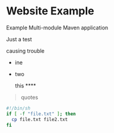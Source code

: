 # Website Example
Example Multi-module Maven application

Just a test


causing trouble

* ine
* two

    this ****

> quotes


```bash
#!/bin/sh
if [ -f "file.txt" ]; then
  cp file.txt file2.txt
fi
```
